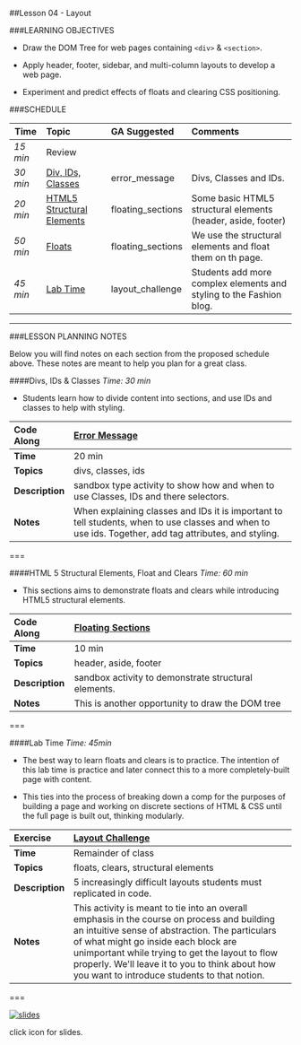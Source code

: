##Lesson 04 - Layout


###LEARNING OBJECTIVES


*	Draw the DOM Tree for web pages containing  ```<div>``` & ```<section>```.

*	Apply header, footer, sidebar, and multi-column layouts to develop a web page.

*	Experiment and predict effects of floats and clearing CSS positioning.



###SCHEDULE


| Time        | Topic| GA Suggested| Comments |
| ------------- |:-------------|:-------------------|:----------------|
| _15 min_| Review| | |
| _30 min_| [Div, IDs, Classes](https://github.com/generalassembly-studio/FEWD_2.0.0/blob/FEWD_2.0.1/Week_02_Styling/04_layout/README.md#divs-ids--classes)| error_message | Divs, Classes and IDs.|
| _20 min_ | [HTML5 Structural Elements](https://github.com/generalassembly-studio/FEWD_2.0.0/blob/FEWD_2.0.1/Week_02_Styling/04_layout/README.md#html-5-structural-elements-float-and-clears) | floating_sections | Some basic HTML5 structural elements (header, aside, footer)|
| _50 min_ | [Floats](https://github.com/generalassembly-studio/FEWD_2.0.0/blob/FEWD_2.0.1/Week_02_Styling/04_layout/README.md#html-5-structural-elements-float-and-clears)| floating_sections | We use the structural elements and float them on th page.|
| _45 min_ | [Lab Time](https://github.com/generalassembly-studio/FEWD_2.0.0/blob/FEWD_2.0.1/Week_02_Styling/04_layout/README.md#lab-time) | layout_challenge | Students add more complex elements and styling to the Fashion blog.|

---

###LESSON PLANNING NOTES

Below you will find notes on each section from the proposed schedule above. These notes are  meant to help you plan for a great class.


####Divs, IDs & Classes
_Time: 30 min_

*	Students learn how to divide content into sections, and use IDs and classes to help with styling. 


|Code Along |[Error Message](solution/error_message)|
|:-------------|:-------------|
| __Time__ | 20 min | 
| __Topics__ | divs, classes, ids | 
| __Description__| sandbox type activity to show how and when to use Classes, IDs and there selectors.|   
| __Notes__| When explaining classes and IDs it is important to tell students, when to use classes and when to use ids. Together, add tag attributes, and styling. | 
 
===


####HTML 5 Structural Elements, Float and Clears
_Time: 60 min_

*	This sections aims to demonstrate floats and clears while introducing HTML5 structural elements.


|Code Along |[Floating Sections](solution/floating_sections) |
|:------------- |:-------------|
| __Time__ | 10 min | 
| __Topics__ | header, aside, footer | 
| __Description__| sandbox activity to demonstrate structural elements. |   
| __Notes__| This is another opportunity to draw the DOM tree | 
  

===


####Lab Time
_Time: 45min_

*	The best way to learn floats and clears is to practice. The intention of this lab time is practice and later connect this to a more completely-built page with content. 

*	This ties into the process of breaking down a comp for the purposes of building a page and working on discrete sections of HTML & CSS until the full page is built out, thinking modularly.


|Exercise |[Layout Challenge](starter_code/layout_challenge) |
|:------------- |:-------------|
| __Time__| Remainder of class|
| __Topics__ | floats, clears, structural elements | 
| __Description__| 5 increasingly difficult layouts students must replicated in code. |    
| __Notes__| This activity is meant to tie into an overall emphasis in the course on process and building an intuitive sense of abstraction. The particulars of what might go inside each block are unimportant while trying to get the layout to flow properly. We'll leave it to you to think about how you want to introduce students to that notion.| 

===


[![slides](../../img/icons/slides.png)](slides.md)

click icon for slides.
